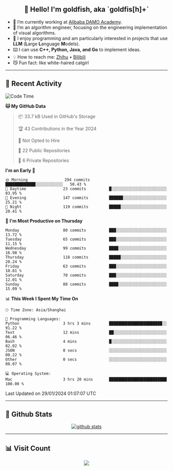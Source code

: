 
<h2 align="center">👋 Hello! I'm goldfish, aka `goldfis[h]+`</h2>

- 📍 I’m currently working at [Alibaba DAMO Academy](https://damo.alibaba.com/).  
- 🌱 I’m an algorithm engineer, focusing on the engineering implementation of visual algorithms.  
- 💬 I enjoy programming and am particularly interested in projects that use **LLM** (**L**arge **L**anguage **M**odels).   
- ⌨️ I can use **C++, Python, Java, and Go** to implement ideas.  
- 💡 How to reach me: [Zhihu](https://www.zhihu.com/people/goldfishh) • [Bilibili](https://space.bilibili.com/11349246)  
- 😼 Fun fact: like white-haired catgirl  

-------

## 🔧 Recent Activity

<!--START_SECTION:waka-->
![Code Time](http://img.shields.io/badge/Code%20Time-77%20hrs%2026%20mins-blue)

**🐱 My GitHub Data** 

> 📦 33.7 kB Used in GitHub's Storage 
 > 
> 🏆 43 Contributions in the Year 2024
 > 
> 🚫 Not Opted to Hire
 > 
> 📜 22 Public Repositories 
 > 
> 🔑 6 Private Repositories 
 > 
**I'm an Early 🐤** 

```text
🌞 Morning                294 commits         █████████████░░░░░░░░░░░░   50.43 % 
🌆 Daytime                23 commits          █░░░░░░░░░░░░░░░░░░░░░░░░   03.95 % 
🌃 Evening                147 commits         ██████░░░░░░░░░░░░░░░░░░░   25.21 % 
🌙 Night                  119 commits         █████░░░░░░░░░░░░░░░░░░░░   20.41 % 
```
📅 **I'm Most Productive on Thursday** 

```text
Monday                   80 commits          ███░░░░░░░░░░░░░░░░░░░░░░   13.72 % 
Tuesday                  65 commits          ███░░░░░░░░░░░░░░░░░░░░░░   11.15 % 
Wednesday                99 commits          ████░░░░░░░░░░░░░░░░░░░░░   16.98 % 
Thursday                 118 commits         █████░░░░░░░░░░░░░░░░░░░░   20.24 % 
Friday                   63 commits          ███░░░░░░░░░░░░░░░░░░░░░░   10.81 % 
Saturday                 70 commits          ███░░░░░░░░░░░░░░░░░░░░░░   12.01 % 
Sunday                   88 commits          ████░░░░░░░░░░░░░░░░░░░░░   15.09 % 
```


📊 **This Week I Spent My Time On** 

```text
🕑︎ Time Zone: Asia/Shanghai

💬 Programming Languages: 
Python                   3 hrs 3 mins        ███████████████████████░░   91.22 % 
Text                     12 mins             ██░░░░░░░░░░░░░░░░░░░░░░░   06.46 % 
Bash                     4 mins              █░░░░░░░░░░░░░░░░░░░░░░░░   02.02 % 
JSON                     0 secs              ░░░░░░░░░░░░░░░░░░░░░░░░░   00.22 % 
Other                    0 secs              ░░░░░░░░░░░░░░░░░░░░░░░░░   00.07 % 

💻 Operating System: 
Mac                      3 hrs 20 mins       █████████████████████████   100.00 % 
```


 Last Updated on 29/01/2024 01:07:07 UTC
<!--END_SECTION:waka-->

-------

## 📆 Github Stats

<p align="center">
    <a href="https://github.com/anuraghazra/github-readme-stats">
      <img src="https://github-readme-stats.vercel.app/api?username=goldfishh&show_icons=true&theme=dracula" alt="github stats" />
    </a>
</p>

-------

## 📊 Visit Count

<p align="center">
  <a href="https://count.getloli.com/"><img src="https://count.getloli.com/get/@:goldfishh?theme=rule34"></a>
</p>
